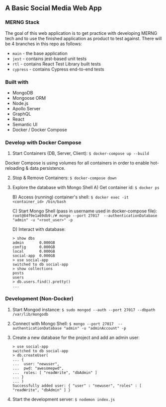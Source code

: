 ## A Basic Social Media Web App

### MERNG Stack

The goal of this web application is to get practice with developing MERNG tech and to use the finished application as product to test against. There will be 4 branches in this repo as follows:

- `main` - the base application
- `jest` - contains jest-based unit tests
- `rtl` - contains React Test Library built tests
- `cypress` - contains Cypress end-to-end tests

### Built with

- MongoDB
- Mongoose ORM
- Node.js
- Apollo Server
- GraphQL
- React
- Semantic UI
- Docker / Docker Compose

### Develop with Docker Compose

1) Start Containers (DB, Server, Client):
`$ docker-compose up --build`

Docker Compose is using volumes for all containers in order to enable hot-reloading & data persistence. 

2) Stop & Remove Containers:
`$ docker-compose down`

3) Explore the database with Mongo Shell
   A) Get container id: 
   `$ docker ps`

   B) Access (running) container's shell:
   `$ docker exec -it <container_id> /bin/bash`
   
   C) Start Mongo Shell (pass in username used in docker-compose file):
   `root@84f9e1a69db9:/# mongo --port 27017  --authenticationDatabase "admin" -u "<root_user>" -p`

   D) Interact with database:
   ```
   > show dbs
   admin       0.000GB
   config      0.000GB
   local       0.000GB
   social-app  0.000GB
   > use social-app
   switched to db social-app
   > show collections
   posts
   users
   > db.users.find().pretty()
   ...
   ```

### Development (Non-Docker)

1) Start Mongod instance:
   `$ sudo mongod --auth --port 27017 --dbpath /var/lib/mongodb`
   
2) Connect with Mongo Shell:
   `$ mongo --port 27017  --authenticationDatabase "admin" -u "adminAccount" -p`

3) Create a new database for the project and add an admin user:
   ```
   > use social-app
   switched to db social-app
   > db.createUser(
   ... {
   ...  user: "newuser",
   ...  pwd: "awesomepwd",
   ...  roles: [ "readWrite", "dbAdmin" ]
   ... }
   ... )
   Successfully added user: { "user" : "newuser", "roles" : [ "readWrite", "dbAdmin" ] }
   ```
4) Start the development server:
   `$ nodemon index.js`